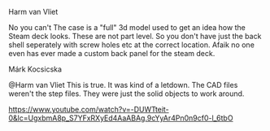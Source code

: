 Harm van Vliet

No you can't The case is a "full" 3d model used to get an idea how the Steam deck looks. These are not part level. So you don't have just the back shell seperately with screw holes etc at the correct location. Afaik no one even has ever made a custom back panel for the steam deck.

Márk Kocsicska

@Harm van Vliet This is true. It was kind of a letdown. The CAD files weren't the step files. They were just the solid objects to work around.

https://www.youtube.com/watch?v=-DUWTteit-0&lc=UgxbmA8p_S7YFxRXyEd4AaABAg.9cYyAr4Pn0n9cf0-l_6tbO
